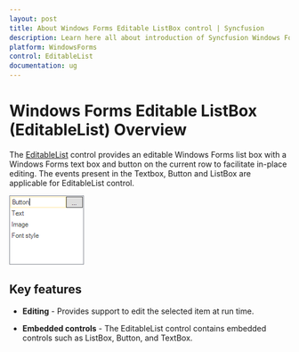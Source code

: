 ```yaml
---
layout: post
title: About Windows Forms Editable ListBox control | Syncfusion
description: Learn here all about introduction of Syncfusion Windows Forms Editable ListBox (EditableList) control and more details.
platform: WindowsForms
control: EditableList
documentation: ug
---
```


# Windows Forms Editable ListBox (EditableList) Overview

The [EditableList](https://help.syncfusion.com/cr/windowsforms/Syncfusion.Windows.Forms.Tools.EditableList.html) control provides an editable Windows Forms list box with a Windows Forms text box and button on the current row to facilitate in-place editing. The events present in the Textbox, Button and ListBox are applicable for EditableList control.

![Overview of EditableList in WindowsForms](editablelist_images/windowsforms-editable-list-overview.png)

## Key features

* **Editing** - Provides support to edit the selected item at run time.

* **Embedded controls** - The EditableList control contains embedded controls such as ListBox, Button, and TextBox.
